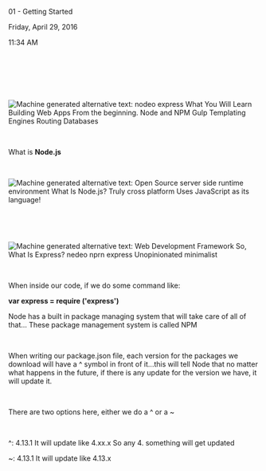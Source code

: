 01 - Getting Started

Friday, April 29, 2016

11:34 AM

 

 

 

![Machine generated alternative text: nodeo express What You Will Learn Building Web Apps From the beginning. Node and NPM Gulp Templating Engines Routing Databases ](000_01_-_Getting_Started_000.png)

 

What is **Node.js**

 

![Machine generated alternative text: Open Source server side runtime environment What Is Node.js? Truly cross platform Uses JavaScript as its language! ](000_01_-_Getting_Started_001.png)

 

 

![Machine generated alternative text: Web Development Framework So, What Is Express? nedeo nprn express Unopinionated minimalist ](000_01_-_Getting_Started_002.png)

 

When inside our code, if we do some command like:

**var express = require (\'express\')**

Node has a built in package managing system that will take care of all of that... These package management system is called NPM

 

When writing our package.json file, each version for the packages we download will have a \^ symbol in front of it...this will tell Node that no matter what happens in the future, if there is any update for the version we have, it will update it.

 

There are two options here, either we do a \^ or a \~

 

\^: 4.13.1 It will update like 4.xx.x So any 4. something will get updated

\~: 4.13.1 It will update like 4.13.x
